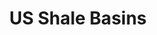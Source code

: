 ---
title: US Shale Basins
attribution: EIA
attribution-url: http://www.eia.gov/maps/layer_info-m.cfm
id: US_ShaleBasins_EIA_May2011
source-url: mapbox://mappingfuture.pkq08uxr
layer: "US_ShaleBasins_EIA_May2011"
tags:
  - fill
themes: oil
fill-color: '#003dff'
fill-opacity: 0.16
---